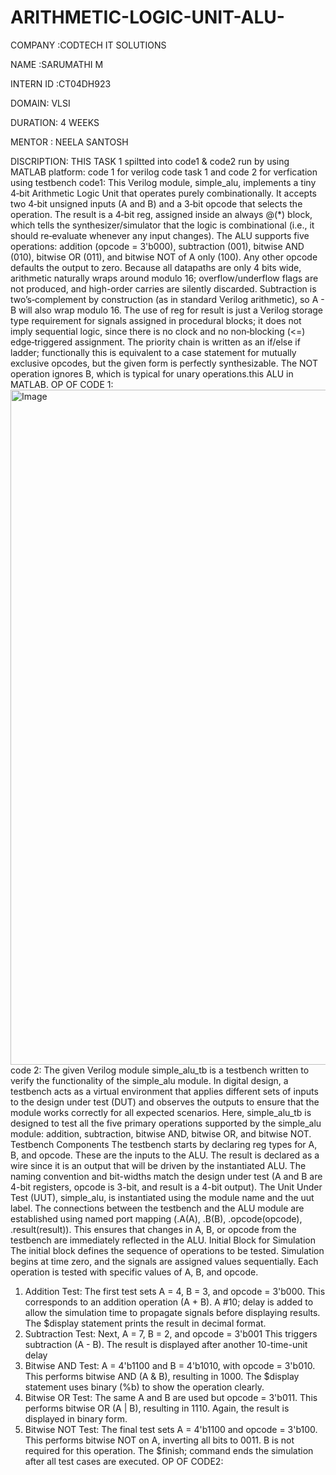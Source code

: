 # ARITHMETIC-LOGIC-UNIT-ALU-

COMPANY :CODTECH IT SOLUTIONS

NAME :SARUMATHI M

INTERN ID :CT04DH923

DOMAIN: VLSI

DURATION: 4 WEEKS 

MENTOR : NEELA SANTOSH

DISCRIPTION:
 THIS TASK 1 spiltted into code1 & code2 run by using MATLAB platform: code 1 for verilog code task 1 and code 2 for verfication using testbench
 code1:
  This Verilog module, simple_alu, implements a tiny 4‑bit Arithmetic Logic Unit that operates purely combinationally. It accepts two 4‑bit unsigned inputs (A and B) and a 3‑bit opcode that selects the operation. The result is a 4‑bit reg, assigned inside an always @(*) block, which tells the synthesizer/simulator that the logic is combinational (i.e., it should re‑evaluate whenever any input changes). The ALU supports five operations: addition (opcode = 3'b000), subtraction (001), bitwise AND (010), bitwise OR (011), and bitwise NOT of A only (100). Any other opcode defaults the output to zero. Because all datapaths are only 4 bits wide, arithmetic naturally wraps around modulo 16; overflow/underflow flags are not produced, and high-order carries are silently discarded. Subtraction is two’s‑complement by construction (as in standard Verilog arithmetic), so A - B will also wrap modulo 16. The use of reg for result is just a Verilog storage type requirement for signals assigned in procedural blocks; it does not imply sequential logic, since there is no clock and no non‑blocking (<=) edge‑triggered assignment. The priority chain is written as an if/else if ladder; functionally this is equivalent to a case statement for mutually exclusive opcodes, but the given form is perfectly synthesizable. The NOT operation ignores B, which is typical for unary operations.this ALU in MATLAB.
  OP OF CODE 1:<img width="1920" height="1080" alt="Image" src="https://github.com/user-attachments/assets/804f3e89-6ebe-41c7-8399-5e43bed61396" />
  code 2:
  The given Verilog module simple_alu_tb is a testbench written to verify the functionality of the simple_alu module. In digital design, a testbench acts as a virtual environment that applies different sets of inputs to the design under test (DUT) and observes the outputs to ensure that the module works correctly for all expected scenarios. Here, simple_alu_tb is designed to test all the five primary operations supported by the simple_alu module: addition, subtraction, bitwise AND, bitwise OR, and bitwise NOT.
Testbench Components
The testbench starts by declaring reg types for A, B, and opcode. These are the inputs to the ALU. The result is declared as a wire since it is an output that will be driven by the instantiated ALU. The naming convention and bit-widths match the design under test (A and B are 4-bit registers, opcode is 3-bit, and result is a 4-bit output).
The Unit Under Test (UUT), simple_alu, is instantiated using the module name and the uut label. The connections between the testbench and the ALU module are established using named port mapping (.A(A), .B(B), .opcode(opcode), .result(result)). This ensures that changes in A, B, or opcode from the testbench are immediately reflected in the ALU.
Initial Block for Simulation
The initial block defines the sequence of operations to be tested. Simulation begins at time zero, and the signals are assigned values sequentially. Each operation is tested with specific values of A, B, and opcode.
1. Addition Test:
The first test sets A = 4, B = 3, and opcode = 3'b000.
This corresponds to an addition operation (A + B).
A #10; delay is added to allow the simulation time to propagate signals before displaying results.
The $display statement prints the result in decimal format.
2. Subtraction Test:
Next, A = 7, B = 2, and opcode = 3'b001
This triggers subtraction (A - B).
The result is displayed after another 10-time-unit delay
3. Bitwise AND Test:
A = 4'b1100 and B = 4'b1010, with opcode = 3'b010.
This performs bitwise AND (A & B), resulting in 1000.
The $display statement uses binary (%b) to show the operation clearly.
4. Bitwise OR Test:
The same A and B are used but opcode = 3'b011.
This performs bitwise OR (A | B), resulting in 1110.
Again, the result is displayed in binary form.
5. Bitwise NOT Test:
The final test sets A = 4'b1100 and opcode = 3'b100.
This performs bitwise NOT on A, inverting all bits to 0011.
B is not required for this operation.
The $finish; command ends the simulation after all test cases are executed.
OP OF CODE2:



